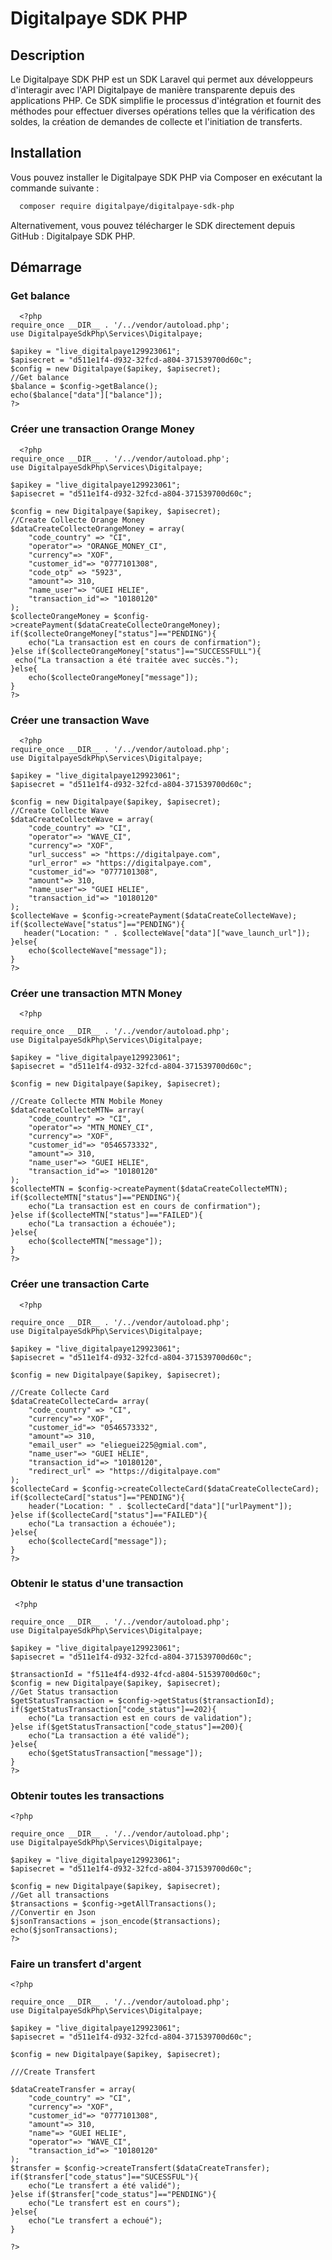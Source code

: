 # Digitalpaye SDK PHP


## Description

Le Digitalpaye SDK PHP est un SDK Laravel qui permet aux développeurs d'interagir avec l'API Digitalpaye de manière transparente depuis des applications PHP. Ce SDK simplifie le processus d'intégration et fournit des méthodes pour effectuer diverses opérations telles que la vérification des soldes, la création de demandes de collecte et l'initiation de transferts.

## Installation

Vous pouvez installer le Digitalpaye SDK PHP via Composer en exécutant la commande suivante :

```bash
  composer require digitalpaye/digitalpaye-sdk-php
```

Alternativement, vous pouvez télécharger le SDK directement depuis GitHub : Digitalpaye SDK PHP.

## Démarrage

### Get balance

```code
  <?php
require_once __DIR__ . '/../vendor/autoload.php';
use DigitalpayeSdkPhp\Services\Digitalpaye;

$apikey = "live_digitalpaye129923061";
$apisecret = "d511e1f4-d932-32fcd-a804-371539700d60c";
$config = new Digitalpaye($apikey, $apisecret);
//Get balance
$balance = $config->getBalance();
echo($balance["data"]["balance"]);
?>
```


### Créer une transaction Orange Money

```code
  <?php
require_once __DIR__ . '/../vendor/autoload.php';
use DigitalpayeSdkPhp\Services\Digitalpaye;

$apikey = "live_digitalpaye129923061";
$apisecret = "d511e1f4-d932-32fcd-a804-371539700d60c";

$config = new Digitalpaye($apikey, $apisecret);
//Create Collecte Orange Money
$dataCreateCollecteOrangeMoney = array(
    "code_country" => "CI",
    "operator"=> "ORANGE_MONEY_CI",
    "currency"=> "XOF",
    "customer_id"=> "0777101308",
    "code_otp" => "5923",
    "amount"=> 310,
    "name_user"=> "GUEI HELIE",
    "transaction_id"=> "10180120"
);
$collecteOrangeMoney = $config->createPayment($dataCreateCollecteOrangeMoney);
if($collecteOrangeMoney["status"]=="PENDING"){
    echo("La transaction est en cours de confirmation");
}else if($collecteOrangeMoney["status"]=="SUCCESSFULL"){
 echo("La transaction a été traitée avec succès.");
}else{
    echo($collecteOrangeMoney["message"]);
}
?>
```

### Créer une transaction Wave

```code
  <?php
require_once __DIR__ . '/../vendor/autoload.php';
use DigitalpayeSdkPhp\Services\Digitalpaye;

$apikey = "live_digitalpaye129923061";
$apisecret = "d511e1f4-d932-32fcd-a804-371539700d60c";

$config = new Digitalpaye($apikey, $apisecret);
//Create Collecte Wave
$dataCreateCollecteWave = array(
    "code_country" => "CI",
    "operator"=> "WAVE_CI",
    "currency"=> "XOF",
    "url_success" => "https://digitalpaye.com",
    "url_error" => "https://digitalpaye.com",
    "customer_id"=> "0777101308",
    "amount"=> 310,
    "name_user"=> "GUEI HELIE",
    "transaction_id"=> "10180120"
);
$collecteWave = $config->createPayment($dataCreateCollecteWave);
if($collecteWave["status"]=="PENDING"){
   header("Location: " . $collecteWave["data"]["wave_launch_url"]);
}else{
    echo($collecteWave["message"]);
}
?>
```

### Créer une transaction MTN Money

```code
  <?php

require_once __DIR__ . '/../vendor/autoload.php';
use DigitalpayeSdkPhp\Services\Digitalpaye;

$apikey = "live_digitalpaye129923061";
$apisecret = "d511e1f4-d932-32fcd-a804-371539700d60c";

$config = new Digitalpaye($apikey, $apisecret);

//Create Collecte MTN Mobile Money
$dataCreateCollecteMTN= array(
    "code_country" => "CI",
    "operator"=> "MTN_MONEY_CI",
    "currency"=> "XOF",
    "customer_id"=> "0546573332",
    "amount"=> 310,
    "name_user"=> "GUEI HELIE",
    "transaction_id"=> "10180120"
);
$collecteMTN = $config->createPayment($dataCreateCollecteMTN);
if($collecteMTN["status"]=="PENDING"){
    echo("La transaction est en cours de confirmation");
}else if($collecteMTN["status"]=="FAILED"){
    echo("La transaction a échouée");
}else{
    echo($collecteMTN["message"]);
}
?>
```


### Créer une transaction Carte

```code
  <?php

require_once __DIR__ . '/../vendor/autoload.php';
use DigitalpayeSdkPhp\Services\Digitalpaye;

$apikey = "live_digitalpaye129923061";
$apisecret = "d511e1f4-d932-32fcd-a804-371539700d60c";

$config = new Digitalpaye($apikey, $apisecret);

//Create Collecte Card
$dataCreateCollecteCard= array(
    "code_country" => "CI",
    "currency"=> "XOF",
    "customer_id"=> "0546573332",
    "amount"=> 310,
    "email_user" => "elieguei225@gmial.com",
    "name_user"=> "GUEI HELIE",
    "transaction_id"=> "10180120",
    "redirect_url" => "https://digitalpaye.com"
);
$collecteCard = $config->createCollecteCard($dataCreateCollecteCard);
if($collecteCard["status"]=="PENDING"){
    header("Location: " . $collecteCard["data"]["urlPayment"]);
}else if($collecteCard["status"]=="FAILED"){
    echo("La transaction a échouée");
}else{
    echo($collecteCard["message"]);
}
?>
```

### Obtenir le status d'une transaction

```code
 <?php

require_once __DIR__ . '/../vendor/autoload.php';
use DigitalpayeSdkPhp\Services\Digitalpaye;

$apikey = "live_digitalpaye129923061";
$apisecret = "d511e1f4-d932-32fcd-a804-371539700d60c";

$transactionId = "f511e4f4-d932-4fcd-a804-51539700d60c";
$config = new Digitalpaye($apikey, $apisecret);
//Get Status transaction
$getStatusTransaction = $config->getStatus($transactionId);
if($getStatusTransaction["code_status"]==202){
    echo("La transaction est en cours de validation");
}else if($getStatusTransaction["code_status"]==200){
    echo("La transaction a été validé");
}else{
    echo($getStatusTransaction["message"]);
}
?>
```

### Obtenir toutes les transactions

```code
<?php

require_once __DIR__ . '/../vendor/autoload.php';
use DigitalpayeSdkPhp\Services\Digitalpaye;

$apikey = "live_digitalpaye129923061";
$apisecret = "d511e1f4-d932-32fcd-a804-371539700d60c";

$config = new Digitalpaye($apikey, $apisecret);
//Get all transactions
$transactions = $config->getAllTransactions();
//Convertir en Json
$jsonTransactions = json_encode($transactions);
echo($jsonTransactions);
?>
```

### Faire un transfert d'argent

```code
<?php

require_once __DIR__ . '/../vendor/autoload.php';
use DigitalpayeSdkPhp\Services\Digitalpaye;

$apikey = "live_digitalpaye129923061";
$apisecret = "d511e1f4-d932-32fcd-a804-371539700d60c";

$config = new Digitalpaye($apikey, $apisecret);

///Create Transfert

$dataCreateTransfer = array(
    "code_country" => "CI",
    "currency"=> "XOF",
    "customer_id"=> "0777101308",
    "amount"=> 310,
    "name"=> "GUEI HELIE",
    "operator"=> "WAVE_CI",
    "transaction_id"=> "10180120"
);
$transfer = $config->createTransfert($dataCreateTransfer);
if($transfer["code_status"]=="SUCESSFUL"){
    echo("Le transfert a été validé");
}else if($transfer["code_status"]=="PENDING"){
    echo("Le transfert est en cours");
}else{
    echo("Le transfert a echoué");
}

?>
```
